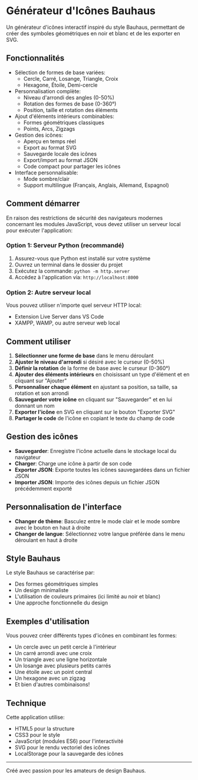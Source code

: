 # Générateur d'Icônes Bauhaus

Un générateur d'icônes interactif inspiré du style Bauhaus, permettant de créer des symboles géométriques en noir et blanc et de les exporter en SVG.

## Fonctionnalités

- Sélection de formes de base variées:
  - Cercle, Carré, Losange, Triangle, Croix
  - Hexagone, Étoile, Demi-cercle
- Personnalisation complète:
  - Niveau d'arrondi des angles (0-50%)
  - Rotation des formes de base (0-360°)
  - Position, taille et rotation des éléments
- Ajout d'éléments intérieurs combinables:
  - Formes géométriques classiques
  - Points, Arcs, Zigzags
- Gestion des icônes:
  - Aperçu en temps réel
  - Export au format SVG
  - Sauvegarde locale des icônes
  - Export/import au format JSON
  - Code compact pour partager les icônes
- Interface personnalisable:
  - Mode sombre/clair
  - Support multilingue (Français, Anglais, Allemand, Espagnol)

## Comment démarrer

En raison des restrictions de sécurité des navigateurs modernes concernant les modules JavaScript, vous devez utiliser un serveur local pour exécuter l'application:

### Option 1: Serveur Python (recommandé)

1. Assurez-vous que Python est installé sur votre système
2. Ouvrez un terminal dans le dossier du projet
3. Exécutez la commande: `python -m http.server`
4. Accédez à l'application via: `http://localhost:8000`

### Option 2: Autre serveur local

Vous pouvez utiliser n'importe quel serveur HTTP local:
- Extension Live Server dans VS Code
- XAMPP, WAMP, ou autre serveur web local

## Comment utiliser

1. **Sélectionner une forme de base** dans le menu déroulant
2. **Ajuster le niveau d'arrondi** si désiré avec le curseur (0-50%)
3. **Définir la rotation** de la forme de base avec le curseur (0-360°)
4. **Ajouter des éléments intérieurs** en choisissant un type d'élément et en cliquant sur "Ajouter"
5. **Personnaliser chaque élément** en ajustant sa position, sa taille, sa rotation et son arrondi
6. **Sauvegarder votre icône** en cliquant sur "Sauvegarder" et en lui donnant un nom
7. **Exporter l'icône** en SVG en cliquant sur le bouton "Exporter SVG"
8. **Partager le code** de l'icône en copiant le texte du champ de code

## Gestion des icônes

- **Sauvegarder**: Enregistre l'icône actuelle dans le stockage local du navigateur
- **Charger**: Charge une icône à partir de son code
- **Exporter JSON**: Exporte toutes les icônes sauvegardées dans un fichier JSON
- **Importer JSON**: Importe des icônes depuis un fichier JSON précédemment exporté

## Personnalisation de l'interface

- **Changer de thème**: Basculez entre le mode clair et le mode sombre avec le bouton en haut à droite
- **Changer de langue**: Sélectionnez votre langue préférée dans le menu déroulant en haut à droite

## Style Bauhaus

Le style Bauhaus se caractérise par:
- Des formes géométriques simples
- Un design minimaliste
- L'utilisation de couleurs primaires (ici limité au noir et blanc)
- Une approche fonctionnelle du design

## Exemples d'utilisation

Vous pouvez créer différents types d'icônes en combinant les formes:
- Un cercle avec un petit cercle à l'intérieur
- Un carré arrondi avec une croix
- Un triangle avec une ligne horizontale
- Un losange avec plusieurs petits carrés
- Une étoile avec un point central
- Un hexagone avec un zigzag
- Et bien d'autres combinaisons!

## Technique

Cette application utilise:
- HTML5 pour la structure
- CSS3 pour le style
- JavaScript (modules ES6) pour l'interactivité
- SVG pour le rendu vectoriel des icônes
- LocalStorage pour la sauvegarde des icônes

---

Créé avec passion pour les amateurs de design Bauhaus. 


